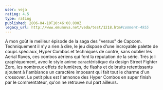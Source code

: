 ```yaml
---
user: veja
rating: 4.5
type: rating
published: 2006-04-10T10:46:00.000Z
legacy_url: http://www.emunova.net/veda/test/1218.htm#comment-4955
---
```

A mon goût le meilleur épisode de la saga des "versus" de Capcom. Techniquement il n'y a rien à dire, le jeu dispose d'une incroyable palette de coups spéciaux, Hyper Combos et techniques de contre, sans oublier les Aerial Raves, ces combos aériens qui font la réputation de la série. Très joli graphiquement, avec le style anime caractéristique du design Street Fighter Zero, les nombreux effets de lumières, de flashs et de bruits retentissants ajoutent à l'ambiance un caractère imposant qui fait tout le charme d'un crossover. Le petit plus est l'annonce des Hyper Combos en super finish par le commentateur, qu'on ne retrouve nul part ailleurs.